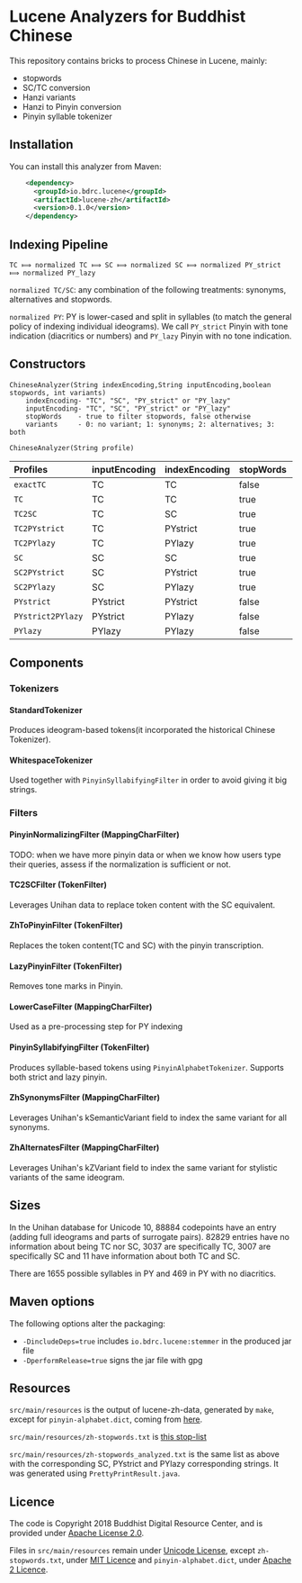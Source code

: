 # Lucene Analyzers for Buddhist Chinese

This repository contains bricks to process Chinese in Lucene, mainly:
- stopwords
- SC/TC conversion
- Hanzi variants
- Hanzi to Pinyin conversion
- Pinyin syllable tokenizer

## Installation

You can install this analyzer from Maven:

```xml
    <dependency>
      <groupId>io.bdrc.lucene</groupId>
      <artifactId>lucene-zh</artifactId>
      <version>0.1.0</version>
    </dependency>
```

## Indexing Pipeline

```
TC ⟾ normalized TC ⟾ SC ⟾ normalized SC ⟾ normalized PY_strict ⟾ normalized PY_lazy
```

`normalized TC/SC`: any combination of the following treatments: synonyms, alternatives and stopwords.

`normalized PY`: PY is lower-cased and split in syllables (to match the general policy of indexing individual ideograms). We call `PY_strict` Pinyin with tone indication (diacritics or numbers) and `PY_lazy` Pinyin with no tone indication.

## Constructors

```
ChineseAnalyzer(String indexEncoding,String inputEncoding,boolean stopwords, int variants) 
    indexEncoding- "TC", "SC", "PY_strict" or "PY_lazy"
    inputEncoding- "TC", "SC", "PY_strict" or "PY_lazy"
    stopWords    - true to filter stopwords, false otherwise
    variants     - 0: no variant; 1: synonyms; 2: alternatives; 3: both
```

```
ChineseAnalyzer(String profile)
```

| Profiles            | inputEncoding | indexEncoding | stopWords | variants |
| :------------------ | :------------ | :------------ | :-------- | :------: |
| `exactTC`          | TC            | TC            | false     | 0        |
| `TC`               | TC            | TC            | true      | 3        |
| `TC2SC`            | TC            | SC            | true      | 3        |
| `TC2PYstrict`     | TC            | PYstrict      | true      | 3        |
| `TC2PYlazy`       | TC            | PYlazy        | true      | 3        |
| `SC`               | SC            | SC            | true      | 3        |
| `SC2PYstrict`     | SC            | PYstrict      | true      | 3        |
| `SC2PYlazy`       | SC            | PYlazy        | true      | 3        |
| `PYstrict`        | PYstrict      | PYstrict      | false     | 0        |
| `PYstrict2PYlazy`| PYstrict      | PYlazy        | false     | 0        |
| `PYlazy`          | PYlazy        | PYlazy        | false     | 0        |


## Components

### Tokenizers

#### StandardTokenizer

Produces ideogram-based tokens(it incorporated the historical Chinese Tokenizer). 

#### WhitespaceTokenizer

Used together with `PinyinSyllabifyingFilter` in order to avoid giving it big strings.

### Filters

#### PinyinNormalizingFilter (MappingCharFilter)

TODO: when we have more pinyin data or when we know how users type their queries, assess if the normalization is sufficient or not.

#### TC2SCFilter (TokenFilter)

Leverages Unihan data to replace token content with the SC equivalent.

#### ZhToPinyinFilter (TokenFilter)

Replaces the token content(TC and SC) with the pinyin transcription. 

#### LazyPinyinFilter (TokenFilter)

Removes tone marks in Pinyin.

#### LowerCaseFilter (MappingCharFilter)

Used as a pre-processing step for PY indexing

#### PinyinSyllabifyingFilter (TokenFilter)

Produces syllable-based tokens using `PinyinAlphabetTokenizer`.
Supports both strict and lazy pinyin.

#### ZhSynonymsFilter (MappingCharFilter)

Leverages Unihan's kSemanticVariant field to index the same variant for all synonyms.

#### ZhAlternatesFilter (MappingCharFilter)

Leverages Unihan's kZVariant field to index the same variant for stylistic variants of the same ideogram.

## Sizes

In the Unihan database for Unicode 10, 88884 codepoints have an entry (adding full ideograms and parts of surrogate pairs).
82829 entries have no information about being TC nor SC, 3037 are specifically TC, 3007 are specifically SC and 11 have information about both TC and SC.

There are 1655 possible syllables in PY and 469 in PY with no diacritics.

## Maven options

The following options alter the packaging:

- `-DincludeDeps=true` includes `io.bdrc.lucene:stemmer` in the produced jar file
- `-DperformRelease=true` signs the jar file with gpg

## Resources

`src/main/resources` is the output of lucene-zh-data, generated by `make`, except for `pinyin-alphabet.dict`, coming from [here](https://github.com/medcl/elasticsearch-analysis-pinyin/tree/master/src/main/resources).

`src/main/resources/zh-stopwords.txt` is [this stop-list](https://github.com/stopwords-iso/stopwords-zh/blob/master/stopwords-zh.txt) 

`src/main/resources/zh-stopwords_analyzed.txt` is the same list as above with the corresponding SC, PYstrict and PYlazy corresponding strings. It was generated using `PrettyPrintResult.java`.

## Licence
The code is Copyright 2018 Buddhist Digital Resource Center, and is provided under [Apache License 2.0](LICENSE).

Files in `src/main/resources` remain under [Unicode License](http://unicode.org/copyright.html), except `zh-stopwords.txt`, under [MIT Licence](https://opensource.org/licenses/MIT) and `pinyin-alphabet.dict`, under [Apache 2 Licence](LICENCE).

